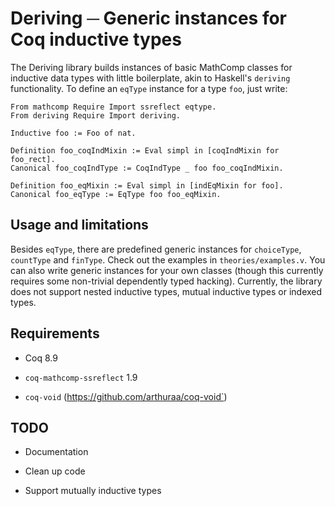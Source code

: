 # Deriving ─ Generic instances for Coq inductive types

The Deriving library builds instances of basic MathComp classes for inductive
data types with little boilerplate, akin to Haskell's `deriving` functionality.
To define an `eqType` instance for a type `foo`, just write:

    From mathcomp Require Import ssreflect eqtype.
    From deriving Require Import deriving.

    Inductive foo := Foo of nat.

    Definition foo_coqIndMixin := Eval simpl in [coqIndMixin for foo_rect].
    Canonical foo_coqIndType := CoqIndType _ foo foo_coqIndMixin.

    Definition foo_eqMixin := Eval simpl in [indEqMixin for foo].
    Canonical foo_eqType := EqType foo foo_eqMixin.

## Usage and limitations

Besides `eqType`, there are predefined generic instances for `choiceType`,
`countType` and `finType`.  Check out the examples in `theories/examples.v`.
You can also write generic instances for your own classes (though this currently
requires some non-trivial dependently typed hacking).  Currently, the library
does not support nested inductive types, mutual inductive types or indexed
types.

## Requirements

- Coq 8.9

- `coq-mathcomp-ssreflect` 1.9

- `coq-void` (https://github.com/arthuraa/coq-void`)

## TODO

- Documentation

- Clean up code

- Support mutually inductive types


